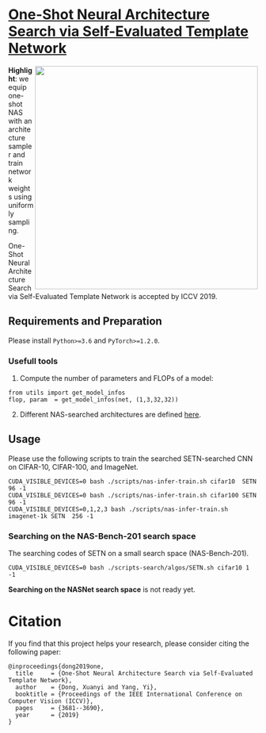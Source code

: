 # [One-Shot Neural Architecture Search via Self-Evaluated Template Network](https://arxiv.org/abs/1910.05733)

<img align="right" src="http://xuanyidong.com/resources/paper-icon/ICCV-2019-SETN.png" width="450">

<strong>Highlight</strong>: we equip one-shot NAS with an architecture sampler and train network weights using uniformly sampling.

One-Shot Neural Architecture Search via Self-Evaluated Template Network is accepted by ICCV 2019.


## Requirements and Preparation

Please install `Python>=3.6` and `PyTorch>=1.2.0`.

### Usefull tools
1. Compute the number of parameters and FLOPs of a model:
```
from utils import get_model_infos
flop, param  = get_model_infos(net, (1,3,32,32))
```

2. Different NAS-searched architectures are defined [here](https://github.com/D-X-Y/AutoDL-Projects/blob/main/lib/nas_infer_model/DXYs/genotypes.py).


## Usage

Please use the following scripts to train the searched SETN-searched CNN on CIFAR-10, CIFAR-100, and ImageNet.
```
CUDA_VISIBLE_DEVICES=0 bash ./scripts/nas-infer-train.sh cifar10  SETN 96 -1
CUDA_VISIBLE_DEVICES=0 bash ./scripts/nas-infer-train.sh cifar100 SETN 96 -1
CUDA_VISIBLE_DEVICES=0,1,2,3 bash ./scripts/nas-infer-train.sh imagenet-1k SETN  256 -1
```

### Searching on the NAS-Bench-201 search space
The searching codes of SETN on a small search space (NAS-Bench-201).
```
CUDA_VISIBLE_DEVICES=0 bash ./scripts-search/algos/SETN.sh cifar10 1 -1
```

**Searching on the NASNet search space** is not ready yet.


# Citation

If you find that this project helps your research, please consider citing the following paper:
```
@inproceedings{dong2019one,
  title     = {One-Shot Neural Architecture Search via Self-Evaluated Template Network},
  author    = {Dong, Xuanyi and Yang, Yi},
  booktitle = {Proceedings of the IEEE International Conference on Computer Vision (ICCV)},
  pages     = {3681--3690},
  year      = {2019}
}
```
